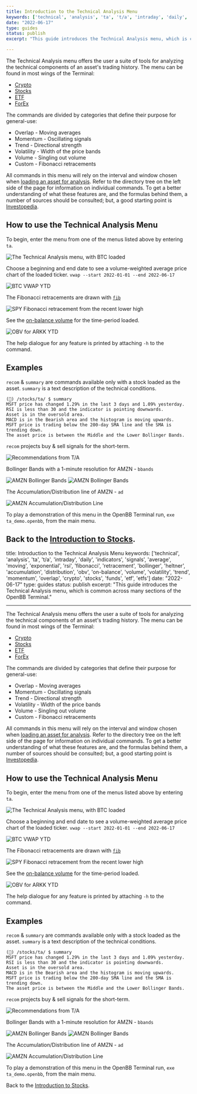 ```yaml
---
title: Introduction to the Technical Analysis Menu
keywords: ['technical', 'analysis', 'ta', 't/a', 'intraday', 'daily', 'indicators', 'signals', 'average', 'moving', 'exponential', 'rsi', 'fibonacci', 'retracement', 'bollinger', 'heltner', 'accumulation', 'distribution', 'obv', 'on-balance', 'volume', 'volatility', 'trend', 'momentum', 'overlap', 'crypto', 'stocks', 'funds', 'etf', 'etfs']
date: "2022-06-17"
type: guides
status: publish
excerpt: "This guide introduces the Technical Analysis menu, which is common across many sections of the OpenBB Terminal."

---
```


The Technical Analysis menu offers the user a suite of tools for analyzing the
technical components of an asset's trading history. The menu can be found in
most wings of the Terminal:

- <a href="https://openbb-finance.github.io/OpenBBTerminal/terminal/cryptocurrency/" target="_blank">Crypto</a>
- <a href="https://openbb-finance.github.io/OpenBBTerminal/terminal/stocks/" target="_blank">Stocks</a>
- <a href="https://openbb-finance.github.io/OpenBBTerminal/terminal/etf/" target="_blank">ETF</a>
- <a href ="https://openbb-finance.github.io/OpenBBTerminal/terminal/forex/" target="blank">ForEx</a>

The commands are divided by categories that define their purpose for
general-use:

- Overlap - Moving averages
- Momentum - Oscillating signals
- Trend - Directional strength
- Volatility - Width of the price bands
- Volume - Singling out volume
- Custom - Fibonacci retracements

All commands in this menu will rely on the interval and window chosen when
<a href="https://openbb-finance.github.io/OpenBBTerminal/terminal/stocks/load/" target="_blank">loading
an asset for analysis</a>. Refer to the directory tree on the left side of the
page for information on individual commands. To get a better understanding of
what these features are, and the formulas behind them, a number of sources
should be consulted; but, a good starting point is
<a href="https://www.investopedia.com/terms/t/technicalanalysis.asp" target="_blank">Investopedia</a>.

<h2>How to use the Technical Analysis Menu</h2>

To begin, enter the menu from one of the menus listed above by entering `ta`.

![The Technical Analysis menu, with BTC loaded](https://user-images.githubusercontent.com/85772166/174499113-02648936-f8d1-40ca-8ba3-036fb4324666.png)

Choose a beginning and end date to see a volume-weighted average price chart of
the loaded ticker. `vwap --start 2022-01-01 --end 2022-06-17`

![BTC VWAP YTD](https://user-images.githubusercontent.com/85772166/174499127-cc20f16c-dd68-4ce3-9d10-cd6ce762a346.png)

The Fibonacci retracements are drawn with
<a href="https://en.wikipedia.org/wiki/Fibonacci_number" target="_blank">
`fib`</a>

![SPY Fibonacci retracement from the recent lower high](https://user-images.githubusercontent.com/85772166/174499173-5d3dbdb7-8147-459b-88d3-7caae9102aa5.png)

See the
<a href="https://www.investopedia.com/terms/o/onbalancevolume.asp" target="_blank">on-balance
volume</a> for the time-period loaded.

![OBV for ARKK YTD](https://user-images.githubusercontent.com/85772166/174499183-42d246d9-0a0f-4c76-8c4e-de22ad2e396d.png)

The help dialogue for any feature is printed by attaching `-h` to the command.

<h2>Examples</h2>

`recom` & `summary` are commands available only with a stock loaded as the
asset. `summary` is a text description of the technical conditions.

```
(🦋) /stocks/ta/ $ summary
MSFT price has changed 1.29% in the last 3 days and 1.09% yesterday.
RSI is less than 30 and the indicator is pointing downwards.
Asset is in the oversold area.
MACD is in the Bearish area and the histogram is moving upwards.
MSFT price is trading below the 200-day SMA line and the SMA is trending down.
The asset price is between the Middle and the Lower Bollinger Bands.
```

`recom` projects buy & sell signals for the short-term.

![Recommendations from T/A](https://user-images.githubusercontent.com/85772166/174499195-9d4f8604-dec9-453f-815d-6c89f2b8b216.png)

Bollinger Bands with a 1-minute resolution for AMZN - `bbands`

![AMZN Bollinger Bands](https://user-images.githubusercontent.com/85772166/174499209-ec7eb606-bc86-4cb3-8375-a24b2c235085.png)
![AMZN Bollinger Bands](https://user-images.githubusercontent.com/85772166/174499232-63412ad9-e74c-4f44-a0f3-8722d98a27c6.png)

The Accumulation/Distribution line of AMZN - `ad`

![AMZN Accumulation/Distribution Line](https://user-images.githubusercontent.com/85772166/174499247-e63f8f57-a06a-446b-bca3-0fe89258fd4b.png)

To play a demonstration of this menu in the OpenBB Terminal run,
`exe ta_demo.openbb`, from the main menu.

## Back to the <a href="https://openbb-finance.github.io/OpenBBTerminal/terminal/stocks/" target="_blank">Introduction to Stocks</a>.

title: Introduction to the Technical Analysis Menu keywords: ['technical',
'analysis', 'ta', 't/a', 'intraday', 'daily', 'indicators', 'signals',
'average', 'moving', 'exponential', 'rsi', 'fibonacci', 'retracement',
'bollinger', 'heltner', 'accumulation', 'distribution', 'obv', 'on-balance',
'volume', 'volatility', 'trend', 'momentum', 'overlap', 'crypto', 'stocks',
'funds', 'etf', 'etfs'] date: "2022-06-17" type: guides status: publish excerpt:
"This guide introduces the Technical Analysis menu, which is common across many
sections of the OpenBB Terminal."

---

The Technical Analysis menu offers the user a suite of tools for analyzing the
technical components of an asset's trading history. The menu can be found in
most wings of the Terminal:

- <a href="https://openbb-finance.github.io/OpenBBTerminal/terminal/cryptocurrency/" target="_blank">Crypto</a>
- <a href="https://openbb-finance.github.io/OpenBBTerminal/terminal/stocks/" target="_blank">Stocks</a>
- <a href="https://openbb-finance.github.io/OpenBBTerminal/terminal/etf/" target="_blank">ETF</a>
- <a href ="https://openbb-finance.github.io/OpenBBTerminal/terminal/forex/" target="blank">ForEx</a>

The commands are divided by categories that define their purpose for
general-use:

- Overlap - Moving averages
- Momentum - Oscillating signals
- Trend - Directional strength
- Volatility - Width of the price bands
- Volume - Singling out volume
- Custom - Fibonacci retracements

All commands in this menu will rely on the interval and window chosen when
<a href="https://openbb-finance.github.io/OpenBBTerminal/terminal/stocks/load/" target="_blank">loading
an asset for analysis</a>. Refer to the directory tree on the left side of the
page for information on individual commands. To get a better understanding of
what these features are, and the formulas behind them, a number of sources
should be consulted; but, a good starting point is
<a href="https://www.investopedia.com/terms/t/technicalanalysis.asp" target="_blank">Investopedia</a>.

<h2>How to use the Technical Analysis Menu</h2>

To begin, enter the menu from one of the menus listed above by entering `ta`.

![The Technical Analysis menu, with BTC loaded](https://user-images.githubusercontent.com/85772166/174499113-02648936-f8d1-40ca-8ba3-036fb4324666.png)

Choose a beginning and end date to see a volume-weighted average price chart of
the loaded ticker. `vwap --start 2022-01-01 --end 2022-06-17`

![BTC VWAP YTD](https://user-images.githubusercontent.com/85772166/174499127-cc20f16c-dd68-4ce3-9d10-cd6ce762a346.png)

The Fibonacci retracements are drawn with
<a href="https://en.wikipedia.org/wiki/Fibonacci_number" target="_blank">
`fib`</a>

![SPY Fibonacci retracement from the recent lower high](https://user-images.githubusercontent.com/85772166/174499173-5d3dbdb7-8147-459b-88d3-7caae9102aa5.png)

See the
<a href="https://www.investopedia.com/terms/o/onbalancevolume.asp" target="_blank">on-balance
volume</a> for the time-period loaded.

![OBV for ARKK YTD](https://user-images.githubusercontent.com/85772166/174499183-42d246d9-0a0f-4c76-8c4e-de22ad2e396d.png)

The help dialogue for any feature is printed by attaching `-h` to the command.

<h2>Examples</h2>

`recom` & `summary` are commands available only with a stock loaded as the
asset. `summary` is a text description of the technical conditions.

```
(🦋) /stocks/ta/ $ summary
MSFT price has changed 1.29% in the last 3 days and 1.09% yesterday.
RSI is less than 30 and the indicator is pointing downwards.
Asset is in the oversold area.
MACD is in the Bearish area and the histogram is moving upwards.
MSFT price is trading below the 200-day SMA line and the SMA is trending down.
The asset price is between the Middle and the Lower Bollinger Bands.
```

`recom` projects buy & sell signals for the short-term.

![Recommendations from T/A](https://user-images.githubusercontent.com/85772166/174499195-9d4f8604-dec9-453f-815d-6c89f2b8b216.png)

Bollinger Bands with a 1-minute resolution for AMZN - `bbands`

![AMZN Bollinger Bands](https://user-images.githubusercontent.com/85772166/174499209-ec7eb606-bc86-4cb3-8375-a24b2c235085.png)
![AMZN Bollinger Bands](https://user-images.githubusercontent.com/85772166/174499232-63412ad9-e74c-4f44-a0f3-8722d98a27c6.png)

The Accumulation/Distribution line of AMZN - `ad`

![AMZN Accumulation/Distribution Line](https://user-images.githubusercontent.com/85772166/174499247-e63f8f57-a06a-446b-bca3-0fe89258fd4b.png)

To play a demonstration of this menu in the OpenBB Terminal run,
`exe ta_demo.openbb`, from the main menu.

Back to the
<a href="https://openbb-finance.github.io/OpenBBTerminal/terminal/stocks/" target="_blank">Introduction
to Stocks</a>.
